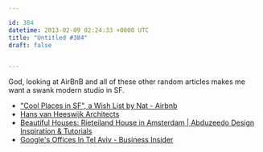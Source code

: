```yaml
---

id: 384
datetime: 2013-02-09 02:24:33 +0000 UTC
title: "Untitled #384"
draft: false


---
```


God, looking at AirBnB and all of these other random articles makes me want a swank modern studio in SF. 

 
 * ["Cool Places in SF", a Wish List by Nat - Airbnb](https://www.airbnb.com/wishlists/9457466)
 * [Hans van Heeswijk Architects](http://www.heeswijk.nl/eng/index.html)
 * [Beautiful Houses: Rieteiland House in Amsterdam | Abduzeedo Design Inspiration & Tutorials](http://abduzeedo.com/beautiful-houses-rieteiland-house-amsterdam)
 * [Google's Offices In Tel Aviv - Business Insider](http://www.businessinsider.com/googles-offices-in-tel-aviv-2013-2#)


